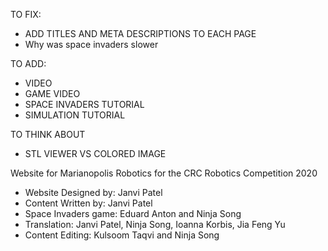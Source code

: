 TO FIX:
- ADD TITLES AND META DESCRIPTIONS TO EACH PAGE
- Why was space invaders slower

TO ADD:
- VIDEO
- GAME VIDEO
- SPACE INVADERS TUTORIAL
- SIMULATION TUTORIAL

TO THINK ABOUT
- STL VIEWER VS COLORED IMAGE

Website for Marianopolis Robotics for the CRC Robotics Competition 2020

- Website Designed by: Janvi Patel
- Content Written by: Janvi Patel
- Space Invaders game: Eduard Anton and Ninja Song
- Translation: Janvi Patel, Ninja Song, Ioanna Korbis, Jia Feng Yu
- Content Editing: Kulsoom Taqvi and Ninja Song